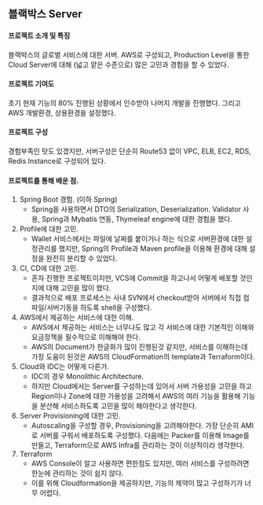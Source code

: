 ## 블랙박스 Server

#### 프로젝트 소개 및 특징
블랙박스의 글로벌 서비스에 대한 서버. AWS로 구성되고, Production Level을 통한 Cloud Server에 대해 (넓고 얕은 수준으로) 많은 고민과 경험을 할 수 있었다.
  
#### 프로젝트 기여도
초기 현재 기능의 80% 진행된 상황에서 인수받아 나머지 개발을 진행했다. 그리고 AWS 개발환경, 상용환경을 설정했다.

#### 프로젝트 구성
경험부족인 탓도 있겠지만, 서버구성은 단순히 Route53 없이 VPC, ELB, EC2, RDS, Redis Instance로 구성되어 있다.  

#### 프로젝트를 통해 배운 점.
1. Spring Boot 경험. (이하 Spring)
    - Spring을 사용하면서 DTO의 Serialization, Deserialization. Validator 사용, Spring과 Mybatis 연동, Thymeleaf engine에 대한 경험을 했다. 
2. Profile에 대한 고민.
    - Wallet 서비스에서는 파일에 날짜를 붙이거나 하는 식으로 서버환경에 대한 설정관리를 했지만, Spring의 Profile과 Maven profile을 이용해 환경에 대해 설정을 완전히 분리할 수 있었다.
3. CI, CD에 대한 고민.
    - 혼자 진행한 프로젝트이지만, VCS에 Commit을 하고나서 어떻게 배포할 것인지에 대해 고민을 많이 했다.
    - 결과적으로 배포 프로세스는 사내 SVN에서 checkout받아 서버에서 직접 컴파일/서버기동을 하도록 shell을 구성했다.
4. AWS에서 제공하는 서비스에 대한 이해.
    - AWS에서 제공하는 서비스는 너무나도 많고 각 서비스에 대한 기본적인 이해와 요금정책을 필수적으로 이해해야 한다.
    - AWS의 Document가 한글화가 많이 진행된것 같지만, 서비스를 이해하는데 가장 도움이 된것은 AWS의 CloudFormation의 template과 Terraform이다. 
5. Cloud와 IDC는 어떻게 다른가.
    - IDC의 경우 Monolithic Architecture.
    - 하지만 Cloud에서는 Server를 구성하는데 있어서 서버 가용성을 고민을 하고 Region이나 Zone에 대한 가용성을 고려해서 AWS의 여러 기능을 활용해 기능을 분산해 서비스하도록 고민을 많이 해야한다고 생각한다.
6. Server Provisioning에 대한 고민.
    - Autoscaling을 구성할 경우, Provisioning을 고려해야한다. 가장 단순히 AMI로 서버를 구워서 배포하도록 구성했다. 다음에는 Packer를 이용해 Image를 만들고, Terraform으로 AWS Infra를 관리하는 것이 이상적이라 생각한다.
7. Terraform
    - AWS Console이 알고 사용하면 편한점도 있지만, 여러 서비스를 구성하려면 한눈에 관리하는 것이 쉽지 않다.
    - 이를 위해 Cloudformation을 제공하지만, 기능의 제약이 많고 구성하기가 너무 어렵다.
